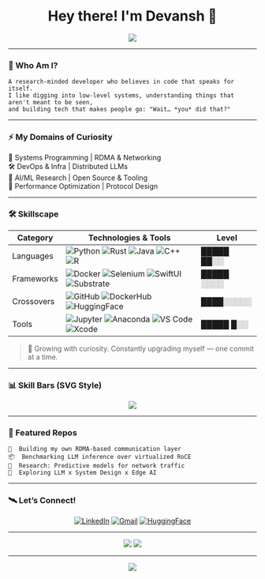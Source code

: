<!-- Profile README for @yourusername -->

<h1 align="center">Hey there! I'm Devansh 👋</h1>
<p align="center">
  <img src="https://readme-typing-svg.herokuapp.com?font=Fira+Code&size=25&duration=3000&pause=1000&center=true&width=435&lines=Researcher+%F0%9F%94%AD;DevOps+Dreamer+%F0%9F%A7%9C%E2%80%8D%E2%99%82%EF%B8%8F;RDMA+Tinkerer+%F0%9F%92%BE;Open+Source+Contributor+%E2%9C%A8;Lifelong+Learner+%F0%9F%8C%9F" />
</p>

---

### 🧠 Who Am I?

```
A research-minded developer who believes in code that speaks for itself.  
I like digging into low-level systems, understanding things that aren't meant to be seen,  
and building tech that makes people go: "Wait… *you* did that?"
```

---

### ⚡ My Domains of Curiosity

🧬   Systems Programming    |   RDMA & Networking  
🛠️   DevOps & Infra         |   Distributed LLMs  
🤖   AI/ML Research          |   Open Source & Tooling  
🚀   Performance Optimization |   Protocol Design  

---

### 🛠️ Skillscape

| Category     | Technologies & Tools                                                                 | Level       |
|--------------|----------------------------------------------------------------------------------------|-------------|
| Languages    | ![Python](https://img.shields.io/badge/-Python-3776AB?logo=python&logoColor=white) ![Rust](https://img.shields.io/badge/-Rust-000000?logo=rust&logoColor=white) ![Java](https://img.shields.io/badge/-Java-007396?logo=java&logoColor=white) ![C++](https://img.shields.io/badge/-C%2B%2B-00599C?logo=c%2B%2B&logoColor=white) ![R](https://img.shields.io/badge/-R-276DC3?logo=r&logoColor=white) | █████ ██░░ |
| Frameworks   | ![Docker](https://img.shields.io/badge/-Docker-2496ED?logo=docker&logoColor=white) ![Selenium](https://img.shields.io/badge/-Selenium-43B02A?logo=selenium&logoColor=white) ![SwiftUI](https://img.shields.io/badge/-SwiftUI-FA7343?logo=swift&logoColor=white) ![Substrate](https://img.shields.io/badge/-Substrate-282828?logo=substrate&logoColor=white) | █████ ░░░░ |
| Crossovers   | ![GitHub](https://img.shields.io/badge/-GitHub-181717?logo=github&logoColor=white) ![DockerHub](https://img.shields.io/badge/-DockerHub-2496ED?logo=docker&logoColor=white) ![HuggingFace](https://img.shields.io/badge/-HuggingFace-FFD21F?logo=huggingface&logoColor=black) | ████░░░░░ |
| Tools        | ![Jupyter](https://img.shields.io/badge/-Jupyter-F37626?logo=jupyter&logoColor=white) ![Anaconda](https://img.shields.io/badge/-Anaconda-44A833?logo=anaconda&logoColor=white) ![VS Code](https://img.shields.io/badge/-VS%20Code-007ACC?logo=visual-studio-code&logoColor=white) ![Xcode](https://img.shields.io/badge/-Xcode-147EFB?logo=xcode&logoColor=white) | █████ █░░ |

> 🔧 Growing with curiosity. Constantly upgrading myself — one commit at a time.

---

### 📊 Skill Bars (SVG Style)

<p align="center">
  <img src="https://skillicons.dev/icons?i=python,rust,java,cpp,docker,selenium,swift,git,github,anaconda,jupyter,vscode,xcode" />
</p>

---

### 📂 Featured Repos

```
🚧  Building my own RDMA-based communication layer  
📦  Benchmarking LLM inference over virtualized RoCE  
🧪  Research: Predictive models for network traffic  
🧬  Exploring LLM x System Design x Edge AI  
```

---

### 🛰️ Let’s Connect!

<p align="center">
  <a href="https://linkedin.com/in/your-link" target="_blank"><img alt="LinkedIn" src="https://img.shields.io/badge/-LinkedIn-blue?logo=linkedin&style=flat" /></a>
  <a href="mailto:your.email@example.com"><img alt="Gmail" src="https://img.shields.io/badge/-Gmail-D14836?logo=gmail&logoColor=white&style=flat" /></a>
  <a href="https://huggingface.co/your-hf-id" target="_blank"><img alt="HuggingFace" src="https://img.shields.io/badge/-HuggingFace-FFD21F?logo=huggingface&logoColor=black&style=flat" /></a>
</p>

---

<p align="center">
  <img src="https://github-readme-stats.vercel.app/api?username=yourusername&show_icons=true&theme=transparent&hide=issues&count_private=true" />
  <img src="https://github-readme-streak-stats.herokuapp.com/?user=yourusername&theme=transparent" />
</p>

---

<p align="center">
  <img src="https://visitor-badge.laobi.icu/badge?page_id=yourusername.readme" />
</p>
